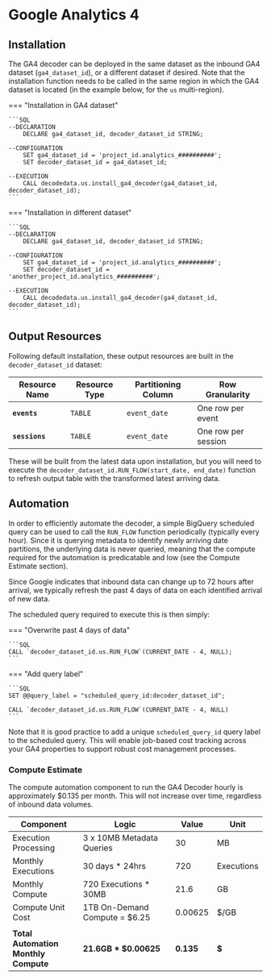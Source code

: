 # Google Analytics 4
## Installation
The GA4 decoder can be deployed in the same dataset as the inbound GA4 dataset (`ga4_dataset_id`), or a different dataset if desired.  Note that the installation function needs to be called in the same region in which the GA4 dataset is located (in the example below, for the `us` multi-region).

=== "Installation in GA4 dataset"

    ```SQL
    --DECLARATION
        DECLARE ga4_dataset_id, decoder_dataset_id STRING;

    --CONFIGURATION
        SET ga4_dataset_id = 'project_id.analytics_##########';
        SET decoder_dataset_id = ga4_dataset_id;

    --EXECUTION  
        CALL decodedata.us.install_ga4_decoder(ga4_dataset_id, decoder_dataset_id);
    ```

=== "Installation in different dataset"

    ```SQL
    --DECLARATION
        DECLARE ga4_dataset_id, decoder_dataset_id STRING;

    --CONFIGURATION
        SET ga4_dataset_id = 'project_id.analytics_##########';
        SET decoder_dataset_id = 'another_project_id.analytics_##########';

    --EXECUTION  
        CALL decodedata.us.install_ga4_decoder(ga4_dataset_id, decoder_dataset_id);
    ```

## Output Resources
Following default installation, these output resources are built in the `decoder_dataset_id` dataset:

Resource Name | Resource Type | Partitioning Column | Row Granularity
--- | --- | --- | ---
**`events`** | `TABLE` | `event_date` | One row per event
**`sessions`** | `TABLE` | `event_date` | One row per session

These will be built from the latest data upon installation, but you will need to execute the `decoder_dataset_id.RUN_FLOW(start_date, end_date)` function to refresh output table with the transformed latest arriving data.

## Automation
In order to efficiently automate the decoder, a simple BigQuery scheduled query can be used to call the `RUN_FLOW` function periodically (typically every hour).  Since it is querying metadata to identify newly arriving date partitions, the underlying data is never queried, meaning that the compute required for the automation is predicatable and low (see the Compute Estimate section).

Since Google indicates that inbound data can change up to 72 hours after arrival, we typically refresh the past 4 days of data on each identified arrival of new data.

The scheduled query required to execute this is then simply:

=== "Overwrite past 4 days of data"

    ```SQL
    CALL `decoder_dataset_id.us.RUN_FLOW`(CURRENT_DATE - 4, NULL);
    ```

=== "Add query label"
    
    ```SQL
    SET @@query_label = "scheduled_query_id:decoder_dataset_id"; 
    
    CALL `decoder_dataset_id.us.RUN_FLOW`(CURRENT_DATE - 4, NULL)
    ```

Note that it is good practice to add a unique `scheduled_query_id` query label to the scheduled query.  This will enable job-based cost tracking across your GA4 properties to support robust cost management processes.

### Compute Estimate
The compute automation component to run the GA4 Decoder hourly is approximately $0.135 per month. This will not increase over time, regardless of inbound data volumes.

Component | Logic | Value | Unit
--- | --- | --- | ---
Execution Processing | 3 x 10MB Metadata Queries | 30 | MB
Monthly Executions | 30 days * 24hrs | 720 | Executions
Monthly Compute | 720 Executions * 30MB | 21.6 | GB
Compute Unit Cost | 1TB On-Demand Compute = $6.25 | 0.00625 | $/GB
 | | | 
**Total Automation<br>Monthly Compute** | **21.6GB * $0.00625** | **0.135** | **$**
